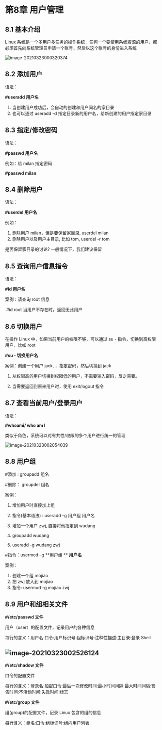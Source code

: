 # 第8章 用户管理

## 8.1 基本介绍

Linux 系统是一个多用户多任务的操作系统，任何一个要使用系统资源的用户，都必须首先向系统管理员申请一个账号，然后以这个账号的身份进入系统

![image-20210323000320374](https://happychan.oss-cn-shenzhen.aliyuncs.com/img/pic/20210323000320.png)

## 8.2 添加用户

语法：

**#useradd 用户名**

1. 当创建用户成功后，会自动的创建和用户同名的家目录
2. 也可以通过 useradd -d 指定目录新的用户名，给新创建的用户指定家目录



## 8.3 指定/修改密码

语法：

**#passwd 用户名**

例如：给 milan 指定密码

**#passwd milan**

## 8.4 删除用户

语法：

**#userdel 用户名**

例如：

1. 删除用户 milan，但是要保留家目录, userdel milan 
2. 删除用户以及用户主目录, 比如 tom, userdel -r tom

是否保留家目录的讨论? 一般情况下，我们建议保留

## 8.5 查询用户信息指令

语法：

**#id 用户名**

案例：请查询 root 信息 

​	#id root 当用户不存在时，返回无此用户



## 8.6 切换用户

在操作 Linux 中，如果当前用户的权限不够，可以通过 su - 指令，切换到高权限用户，比如 root

**#su - 切换用户名**

案例：创建一个用户 jack, ，指定密码，然后切换到 jack

1. 从权限高的用户切换到权限低的用户，不需要输入密码，反之需要。 

2. 当需要返回到原来用户时，使用 exit/logout 指令

## 8.7 查看当前用户/登录用户

语法：

**#whoami/ who am I**

类似于角色，系统可以对有共性/权限的多个用户进行统一的管理

![image-20210323002054039](https://happychan.oss-cn-shenzhen.aliyuncs.com/img/pic/20210323002054.png)

## 8.8 用户组

#添加 : groupadd 组名 

#删除： groupdel 组名

案例：

1. 增加用户时直接加上组

2.  指令(基本语法) : useradd –g 用户组 用户名 
3. 增加一个用户 zwj, 直接将他指定到 wudang 
4. groupadd wudang 
5. useradd -g wudang zwj

#指令：usermod –g **用户组 ** **用户名**

案例：

1. 创建一个组 mojiao 
2. 把 zwj 放入到 mojiao 
3. 指令: usermod -g mojiao zwj



## 8.9 用户和组相关文件

**#/etc/passwd 文件** 

用户（user）的配置文件，记录用户的各种信息 

每行的含义：用户名:口令:用户标识号:组标识号:注释性描述:主目录:登录 Shell

## ![image-20210323002526124](https://happychan.oss-cn-shenzhen.aliyuncs.com/img/pic/20210323002526.png)

**#/etc/shadow 文件**

口令的配置文件 

每行的含义：登录名:加密口令:最后一次修改时间:最小时间间隔:最大时间间隔:警告时间:不活动时间:失效时间:标志

**#/etc/group 文件** 

组(group)的配置文件，记录 Linux 包含的组的信息 

每行含义：组名:口令:组标识号:组内用户列表

















## 















